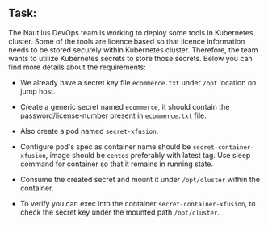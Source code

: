 ## Task:

The Nautilus DevOps team is working to deploy some tools in Kubernetes cluster. Some of the tools are licence based so that licence information needs to be stored securely within Kubernetes cluster. Therefore, the team wants to utilize Kubernetes secrets to store those secrets. Below you can find more details about the requirements:

* We already have a secret key file `ecommerce.txt` under `/opt` location on jump host. 

* Create a generic secret named `ecommerce`, it should contain the password/license-number present in `ecommerce.txt` file.

* Also create a pod named `secret-xfusion`.

* Configure pod's spec as container name should be `secret-container-xfusion`, image should be `centos` preferably with latest tag. Use sleep command for container so that it remains in running state. 

* Consume the created secret and mount it under `/opt/cluster` within the container.

* To verify you can exec into the container `secret-container-xfusion`, to check the secret key under the mounted path `/opt/cluster`.